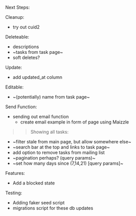 Next Steps:

Cleanup:
- try out cuid2

Deleteable:
- descriptions
- ~tasks from task page~
- soft deletes?

Update:
- add updated_at column

Editable:
- ~(potentially) name from task page~

Send Function:
- sending out email function
    - create email example in form of page using Maizzle

>>Showing all tasks:
- ~filter stale from main page, but allow somewhere else~
- ~search bar at the top and links to task page~
- add option to remove tasks from mailing list
- ~pagination perhaps? (query params)~
- ~set how many days since (7,14,21) [query params]~

Features:
- Add a blocked state

Testing:
- Adding faker seed script
- migrations script for these db updates
